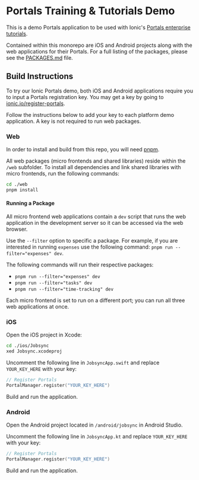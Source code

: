 # Portals Training & Tutorials Demo

This is a demo Portals application to be used with Ionic's <a href="https://ionic.io/docs/tutorials" target="_blank">Portals enterprise tutorials</a>.

Contained within this monorepo are iOS and Android projects along with the web applications for their Portals. For a full listing of the packages, please see the [PACKAGES.md](./PACKAGES.md) file.

## Build Instructions

To try our Ionic Portals demo, both iOS and Android applications require you to input a Portals registration key. You may get a key by going to <a href="https://ionic.io/register-portals" target="_blank">ionic.io/register-portals</a>. 

Follow the instructions below to add your key to each platform demo application. A key is not required to run web packages.

### Web

In order to install and build from this repo, you will need <a href="https://pnpm.io" target="_blank">pnpm</a>.

All web packages (micro frontends and shared libraries) reside within the `/web` subfolder. To install all dependencies and link shared libraries with micro frontends, run the following commands:

```bash
cd ./web
pnpm install
```

#### Running a Package

All micro frontend web applications contain a `dev` script that runs the web application in the development server so it can be accessed via the web browser.

Use the `--filter` option to specific a package. For example, if you are interested in running `expenses` use the following command: `pnpm run --filter="expenses" dev`. 

The following commands will run their respective packages:

- `pnpm run --filter="expenses" dev`
- `pnpm run --filter="tasks" dev`
- `pnpm run --filter="time-tracking" dev`

Each micro frontend is set to run on a different port; you can run all three web applications at once. 

### iOS

Open the iOS project in Xcode:

```bash
cd ./ios/Jobsync
xed Jobsync.xcodeproj
```

Uncomment the following line in `JobsyncApp.swift` and replace `YOUR_KEY_HERE` with your key:

```swift
// Register Portals
PortalManager.register("YOUR_KEY_HERE")
```

Build and run the application.

### Android

Open the Android project located in `/android/jobsync` in Android Studio.

Uncomment the following line in `JobsyncApp.kt` and replace `YOUR_KEY_HERE` with your key:

```kotlin
// Register Portals
PortalManager.register("YOUR_KEY_HERE")
```

Build and run the application.